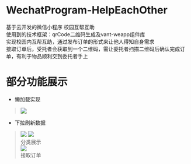 # WechatProgram-HelpEachOther
基于云开发的微信小程序 校园互帮互助  
使用到的技术框架：qrCode二维码生成及vant-weapp组件库  
实现校园内互帮互助，通过发布订单的形式来让他人得知自身需求  
接取订单后，受托者会获取到一个二维码，需让委托者扫描二维码后确认完成订单，有利于物品顺利交到委托者手上  
# 部分功能展示  
* 懒加载实现
>![](https://cdn.jsdelivr.net/gh/linhgf/PicGo/img/WeChatProgram-HelpEachOtherShow/20210331165912.gif)
* 下拉刷新数据
>![](https://cdn.jsdelivr.net/gh/linhgf/PicGo/img/WeChatProgram-HelpEachOtherShow/20210331170612.gif)
![](https://cdn.jsdelivr.net/gh/linhgf/PicGo/img/WeChatProgram-HelpEachOtherShow/20210331170400.gif)  
分类展示  
![](https://cdn.jsdelivr.net/gh/linhgf/PicGo/img/WeChatProgram-HelpEachOtherShow/20210331170455.gif)  
接取订单
